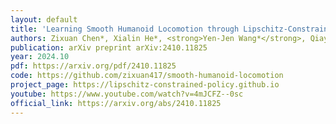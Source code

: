 ```yaml
---
layout: default
title: 'Learning Smooth Humanoid Locomotion through Lipschitz-Constrained Policies'
authors: Zixuan Chen*, Xialin He*, <strong>Yen-Jen Wang*</strong>, Qiayuan Liao, Yanjie Ze, Zhongyu Li, S. Shankar Sastry, Jiajun Wu, Koushil Sreenath, Saurabh Gupta, Xue Bin Peng
publication: arXiv preprint arXiv:2410.11825
year: 2024.10
pdf: https://arxiv.org/pdf/2410.11825
code: https://github.com/zixuan417/smooth-humanoid-locomotion
project_page: https://lipschitz-constrained-policy.github.io
youtube: https://www.youtube.com/watch?v=4mJCFZ--0sc
official_link: https://arxiv.org/abs/2410.11825
---
```

